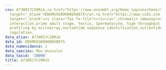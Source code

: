 ```yaml
---
csv: A730017C20Rik,<a href="https://www.ensembl.org/Homo_sapiens/Gene/Summary?db=core;g=ENSMUSG00000050875"
  target="_blank">ENSMUSG00000050875</a>,<a href="https://www.ncbi.nlm.nih.gov/pubmed/23834426"
  target="_blank"><i class="fas fa-file"></i></a>",chromatin immunoprecipitation assay,direct
  interaction,prime adult stage, testis, Spermatocyte, high throughput transcription
  profiling by microarray,nucleotide sequence identification,nucleotide sequence identification,transcriptional
  regulation,
data_alias: A730017C20Rik
data_id: ENSMUSG00000050875
data_numevidence: 1
data_species: Mus musculus
data_taxid: '10090'
title: A730017C20Rik
---
```

